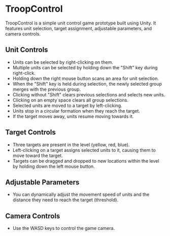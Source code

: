 # TroopControl

TroopControl is a simple unit control game prototype built using Unity. It features unit selection, target assignment, adjustable parameters, and camera controls.

## Unit Controls

- Units can be selected by right-clicking on them.
- Multiple units can be selected by holding down the "Shift" key during right-click.
- Holding down the right mouse button scans an area for unit selection.
- When the "Shift" key is held during selection, the newly selected group merges with the previous group.
- Clicking without "Shift" clears previous selections and selects new units.
- Clicking on an empty space clears all group selections.
- Selected units are moved to a target by left-clicking.
- Units stop in a circular formation when they reach the target.
- If the target moves away, units resume moving towards it.

## Target Controls

- Three targets are present in the level (yellow, red, blue).
- Left-clicking on a target assigns selected units to it, causing them to move toward the target.
- Targets can be dragged and dropped to new locations within the level by holding down the left mouse button.

## Adjustable Parameters

- You can dynamically adjust the movement speed of units and the distance they need to reach the target (threshold).

## Camera Controls

- Use the WASD keys to control the game camera. 
